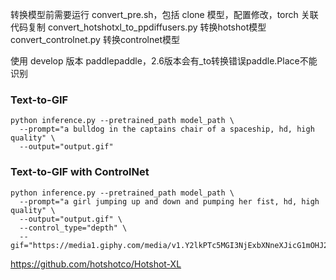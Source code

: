 转换模型前需要运行 convert_pre.sh，包括 clone 模型，配置修改，torch 关联代码复制
convert_hotshotxl_to_ppdiffusers.py 转换hotshot模型
convert_controlnet.py 转换controlnet模型

使用 develop 版本 paddlepaddle，2.6版本会有\_to转换错误paddle.Place不能识别

### Text-to-GIF

``` shell
python inference.py --pretrained_path model_path \
  --prompt="a bulldog in the captains chair of a spaceship, hd, high quality" \
  --output="output.gif"
```

### Text-to-GIF with ControlNet

``` shell
python inference.py --pretrained_path model_path \
  --prompt="a girl jumping up and down and pumping her fist, hd, high quality" \
  --output="output.gif" \
  --control_type="depth" \
  --gif="https://media1.giphy.com/media/v1.Y2lkPTc5MGI3NjExbXNneXJicG1mOHJ2dzQ2Y2JteDY1ZWlrdjNjMjl3ZWxyeWFxY2EzdyZlcD12MV9pbnRlcm5hbF9naWZfYnlfaWQmY3Q9Zw/YOTAoXBgMCmFeQQzuZ/giphy.gif"
```

https://github.com/hotshotco/Hotshot-XL
